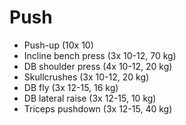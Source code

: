 # Push
* Push-up (10x 10)
* Incline bench press (3x 10-12, 70 kg)
* DB shoulder press (4x 10-12, 20 kg)
* Skullcrushes (3x 10-12, 20 kg)
* DB fly (3x 12-15, 16 kg)
* DB lateral raise (3x 12-15, 10 kg)
* Triceps pushdown (3x 12-15, 40 kg)
